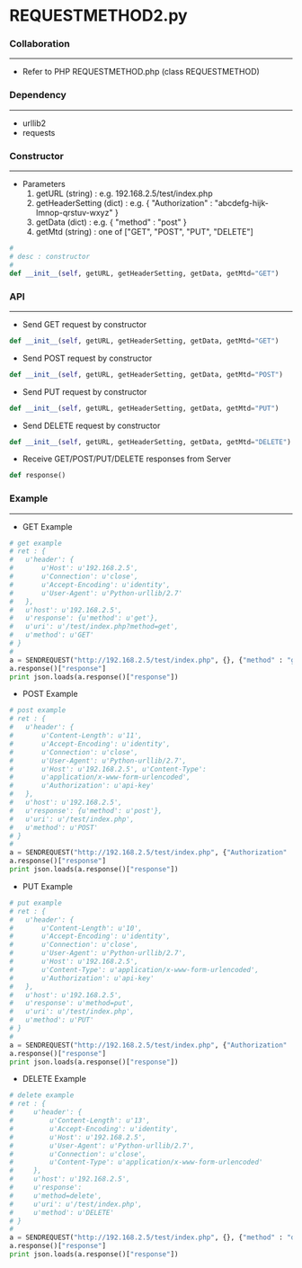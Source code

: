 # REQUESTMETHOD2.py

<script type="text/javascript" src="../js/general.js"></script>

### Collaboration
---

* Refer to PHP REQUESTMETHOD.php (class REQUESTMETHOD)

### Dependency
---

* urllib2
* requests

### Constructor
---

* Parameters
  1. getURL (string) : e.g. 192.168.2.5/test/index.php
  2. getHeaderSetting (dict) : e.g. { "Authorization" : "abcdefg-hijk-lmnop-qrstuv-wxyz" }
  3. getData (dict) : e.g. { "method" : "post" }
  4. getMtd (string) : one of ["GET", "POST", "PUT", "DELETE"]

```python
#
# desc : constructor
#
def __init__(self, getURL, getHeaderSetting, getData, getMtd="GET")
```

### API
---

* Send GET request by constructor

```python
def __init__(self, getURL, getHeaderSetting, getData, getMtd="GET")
```

* Send POST request by constructor

```python
def __init__(self, getURL, getHeaderSetting, getData, getMtd="POST")
```

* Send PUT request by constructor

```python
def __init__(self, getURL, getHeaderSetting, getData, getMtd="PUT")
```

* Send DELETE request by constructor

```python
def __init__(self, getURL, getHeaderSetting, getData, getMtd="DELETE")
```

* Receive GET/POST/PUT/DELETE responses from Server

```python
def response()
```

### Example
---

* GET Example

```python
# get example
# ret : {
#   u'header': {
#       u'Host': u'192.168.2.5',
#       u'Connection': u'close',
#       u'Accept-Encoding': u'identity',
#       u'User-Agent': u'Python-urllib/2.7'
#   },
#   u'host': u'192.168.2.5',
#   u'response': {u'method': u'get'},
#   u'uri': u'/test/index.php?method=get',
#   u'method': u'GET'
# }
#
a = SENDREQUEST("http://192.168.2.5/test/index.php", {}, {"method" : "get"}, "GET")
a.response()["response"]
print json.loads(a.response()["response"])
```

* POST Example

```python
# post example
# ret : {
#   u'header': {
#       u'Content-Length': u'11',
#       u'Accept-Encoding': u'identity',
#       u'Connection': u'close',
#       u'User-Agent': u'Python-urllib/2.7',
#       u'Host': u'192.168.2.5', u'Content-Type':
#       u'application/x-www-form-urlencoded',
#       u'Authorization': u'api-key'
#   },
#   u'host': u'192.168.2.5',
#   u'response': {u'method': u'post'},
#   u'uri': u'/test/index.php',
#   u'method': u'POST'
# }
#
a = SENDREQUEST("http://192.168.2.5/test/index.php", {"Authorization" : "api-key"}, {"method" : "post"},"POST")
a.response()["response"]
print json.loads(a.response()["response"])
```

* PUT Example

```python
# put example
# ret : {
#   u'header': {
#       u'Content-Length': u'10',
#       u'Accept-Encoding': u'identity',
#       u'Connection': u'close',
#       u'User-Agent': u'Python-urllib/2.7',
#       u'Host': u'192.168.2.5',
#       u'Content-Type': u'application/x-www-form-urlencoded',
#       u'Authorization': u'api-key'
#   },
#   u'host': u'192.168.2.5',
#   u'response': u'method=put',
#   u'uri': u'/test/index.php',
#   u'method': u'PUT'
# }
#
a = SENDREQUEST("http://192.168.2.5/test/index.php", {"Authorization" : "api-key"}, {"method" : "put"},"PUT")
a.response()["response"]
print json.loads(a.response()["response"])
```

* DELETE Example

```python
# delete example
# ret : {
#     u'header': {
#         u'Content-Length': u'13',
#         u'Accept-Encoding': u'identity',
#         u'Host': u'192.168.2.5',
#         u'User-Agent': u'Python-urllib/2.7',
#         u'Connection': u'close',
#         u'Content-Type': u'application/x-www-form-urlencoded'
#     },
#     u'host': u'192.168.2.5',
#     u'response':
#     u'method=delete',
#     u'uri': u'/test/index.php',
#     u'method': u'DELETE'
# }
# 
a = SENDREQUEST("http://192.168.2.5/test/index.php", {}, {"method" : "delete"},"DELETE")
a.response()["response"]
print json.loads(a.response()["response"])
```